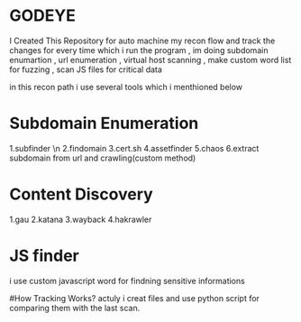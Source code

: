 # GODEYE
I Created This Repository for auto machine my recon flow and track the changes for every time which i run the program , im doing subdomain enumartion , url enumeration , virtual host scanning , make custom word list for fuzzing , scan JS files for critical data  

in this recon path i use several tools which i menthioned below

# Subdomain Enumeration
1.subfinder \n 
2.findomain
3.cert.sh
4.assetfinder
5.chaos
6.extract subdomain from url and crawling(custom method)

# Content Discovery
1.gau
2.katana
3.wayback
4.hakrawler

# JS finder 
i use custom javascript word for findning sensitive informations

#How Tracking Works?
actuly i creat files and use python script for comparing them with the last scan. 
